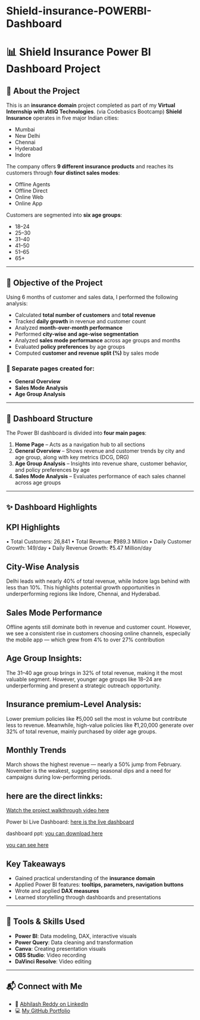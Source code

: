 # Shield-insurance-POWERBI-Dashboard
# 📊 Shield Insurance Power BI Dashboard Project

## 🏢 About the Project

This is an **insurance domain** project completed as part of my **Virtual Internship with AtliQ Technologies**. (via Codebasics Bootcamp)
**Shield Insurance** operates in five major Indian cities:  
- Mumbai  
- New Delhi  
- Chennai  
- Hyderabad  
- Indore  

The company offers **9 different insurance products** and reaches its customers through **four distinct sales modes**:
- Offline Agents  
- Offline Direct  
- Online Web  
- Online App  

Customers are segmented into **six age groups**:
- 18–24  
- 25–30  
- 31–40  
- 41–50  
- 51–65  
- 65+  

---

## 🎯 Objective of the Project

Using 6 months of customer and sales data, I performed the following analysis:

- Calculated **total number of customers** and **total revenue**
- Tracked **daily growth** in revenue and customer count
- Analyzed **month-over-month performance**
- Performed **city-wise and age-wise segmentation**
- Analyzed **sales mode performance** across age groups and months
- Evaluated **policy preferences** by age groups
- Computed **customer and revenue split (%)** by sales mode

### 🧾 Separate pages created for:
- **General Overview**  
- **Sales Mode Analysis**  
- **Age Group Analysis**

---

## 🧭 Dashboard Structure

The Power BI dashboard is divided into **four main pages**:

1. **Home Page** – Acts as a navigation hub to all sections  
2. **General Overview** – Shows revenue and customer trends by city and age group, along with key metrics (DCG, DRG)  
3. **Age Group Analysis** – Insights into revenue share, customer behavior, and policy preferences by age  
4. **Sales Mode Analysis** – Evaluates performance of each sales channel across age groups

---

## ✨ Dashboard Highlights
##  KPI Highlights 
•	Total Customers: 26,841
•	Total Revenue: ₹989.3 Million
•	Daily Customer Growth: 149/day
•	Daily Revenue Growth: ₹5.47 Million/day
 
##  City-Wise Analysis
Delhi leads with nearly 40% of total revenue, while Indore lags behind with less than 10%. 
This highlights potential growth opportunities in underperforming regions like Indore, Chennai, and Hyderabad.

 
## Sales Mode Performance
Offline agents still dominate both in revenue and customer count.
However, we see a consistent rise in customers choosing online channels, especially the mobile app — which grew from 4% to over 27% contribution

  
 ## Age Group Insights:
The 31–40 age group brings in 32% of total revenue, making it the most valuable segment. 
However, younger age groups like 18–24 are underperforming and present a strategic outreach opportunity. 
 

## Insurance premium-Level Analysis:
Lower premium policies like ₹5,000 sell the most in volume but contribute less to revenue. 
Meanwhile, high-value policies like ₹1,20,000 generate over 32% of total revenue, mainly purchased by older age groups.

 
 
## Monthly Trends
March shows the highest revenue — nearly a 50% jump from February.
November is the weakest, 
suggesting seasonal dips and a need for campaigns during low-performing periods.


## here are the direct linkks:
[Watch the project walkthrough video here](https://drive.google.com/file/d/1g89GKRHW_FxkLB9_Y96s3kxY2OIAYps7/view?usp=sharing)

 Power bi Live Dashboard:
[here is the live dashboard]( https://app.powerbi.com/reportEmbed?reportId=f34fd375-f3a9-4400-bd41-e3648990c9b5&autoAuth=true&ctid=21fa5699-6352-41be-9b5a-bc11ff019db4)

dashboard ppt:
[you can download here](https://github.com/AnuguAbhilashreddy/Shield-insurance-POWERBI-Dashboard/blob/main/shield%20insurace%20powerbi%20dashboard%20ppt.pptx)

[you can see here](https://github.com/AnuguAbhilashreddy/Shield-insurance-POWERBI-Dashboard/blob/main/shiled%20insurance%20power%20bi%20dasboard%20ppt%20pdf.pdf)

## Key Takeaways
- Gained practical understanding of the **insurance domain**
- Applied Power BI features: **tooltips, parameters, navigation buttons**
- Wrote and applied **DAX measures** 
- Learned storytelling through dashboards and presentations

---

## 🧠 Tools & Skills Used

- **Power BI**: Data modeling, DAX, interactive visuals  
- **Power Query**: Data cleaning and transformation  
- **Canva**: Creating presentation visuals  
- **OBS Studio**: Video recording  
- **DaVinci Resolve**: Video editing

---

## 📬 Connect with Me

- 🔗 [Abhilash Reddy on LinkedIn](https://www.linkedin.com/in/abhilashreddyanugu)
- 💻 [My GitHub Portfolio](https://github.com/AnuguAbhilashreddy)
